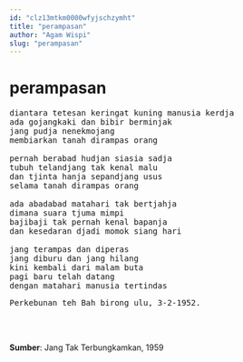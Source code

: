 ```yaml
---
id: "clz13mtkm0000wfyjschzymht"
title: "perampasan"
author: "Agam Wispi"
slug: "perampasan"
---
```


# perampasan

<pre>
diantara tetesan keringat kuning manusia kerdja
ada gojangkaki dan bibir berminjak
jang pudja nenekmojang
membiarkan tanah dirampas orang

pernah berabad hudjan siasia sadja
tubuh telandjang tak kenal malu
dan tjinta hanja sepandjang usus
selama tanah dirampas orang

ada abadabad matahari tak bertjahja
dimana suara tjuma mimpi
bajibaji tak pernah kenal bapanja
dan kesedaran djadi momok siang hari

jang terampas dan diperas
jang diburu dan jang hilang
kini kembali dari malam buta
pagi baru telah datang
dengan matahari manusia tertindas
</pre>
<pre>
Perkebunan teh Bah birong ulu, 3-2-1952.
</pre>
<br/><br/>

**Sumber**: Jang Tak Terbungkamkan, 1959

